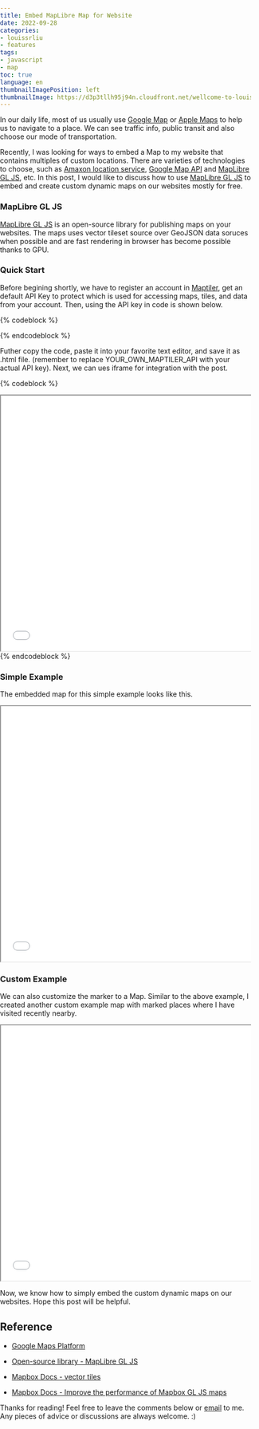 ```yaml
---
title: Embed MapLibre Map for Website
date: 2022-09-28
categories:
- louissrliu
- features
tags:
- javascript
- map
toc: true
language: en
thumbnailImagePosition: left
thumbnailImage: https://d3p3tllh95j94n.cloudfront.net/wellcome-to-louissrliu/forest.jpeg
---
```


In our daily life, most of us usually use [Google Map][gmap] or [Apple Maps][amap] to help us to navigate to a place. We can see traffic info, public transit and also choose our mode of transportation. 

<!-- more -->

Recently, I was looking for ways to embed a Map to my website that contains multiples of custom locations. There are varieties of technologies to choose, such as [Amaxon location service][amazonlocation], [Google Map API][googlemap] and [MapLibre GL JS][maplibrejs], etc. In this post, I would like to discuss how to use [MapLibre GL JS][maplibrejs] to embed and create custom dynamic maps on our websites mostly for free.

### MapLibre GL JS ###

[MapLibre GL JS][maplibrejs] is an open-source library for publishing maps on your websites. The maps uses vector tileset source over GeoJSON data soruces when possible and are fast rendering in browser has become possible thanks to GPU. 

### Quick Start ###

Before begining shortly, we have to register an account in [Maptiler][maptiler], get an default API Key to protect which is used for accessing maps, tiles, and data from your account. Then, using the API key in code is shown below.

{% codeblock %}
<!DOCTYPE html>
<html>
<head>
<meta charset="utf-8" />
<title>Add a default marker</title>
<meta name="viewport" content="initial-scale=1,maximum-scale=1,user-scalable=no" />
<script src="https://unpkg.com/maplibre-gl@2.4.0/dist/maplibre-gl.js"></script>
<link href="https://unpkg.com/maplibre-gl@2.4.0/dist/maplibre-gl.css" rel="stylesheet" />
<style>
	body { margin: 0; padding: 0; }
	#map { position: absolute; top: 0; bottom: 0; width: 100%; }
</style>
</head>
<body>
<div id="map"></div>
 
<script>
var map = new maplibregl.Map({
    container: 'map',
    style:
    'https://api.maptiler.com/maps/streets/style.json?key=YOUR_OWN_MAPTILER_API',
    center: [12.550343, 55.665957],
    zoom: 8
});
 
var marker = new maplibregl.Marker()
    .setLngLat([12.550343, 55.665957])
    .addTo(map);
</script>
 
</body>
</html>
{% endcodeblock %}

Futher copy the code, paste it into your favorite text editor, and save it as .html file. (remember to replace YOUR_OWN_MAPTILER_API with your actual API key). Next, we can ues iframe for integration with the post.

{% codeblock %}
<div style="overflow-x:auto;">
    <iframe src="/javascript/maplibre/add-default-marker.html" style="width:100%; height:512px", title="add-default-marker"></iframe>
</div>
{% endcodeblock %}

### Simple Example ###

The embedded map for this simple example looks like this.

<div style="overflow-x:auto;">
    <iframe src="/javascript/maplibre/add-default-marker.html" style="width:100%; height:512px", title="add-default-marker"></iframe>
</div>

### Custom Example ###

We can also customize the marker to a Map. Similar to the above example, I created another custom example map with marked places where I have visited recently nearby.

<div style="overflow-x:auto;">
    <iframe src="/javascript/maplibre/add-custom-marker.html" style="width:100%; height:512px", title="add-custom-marker"></iframe>
</div>

Now, we know how to simply embed the custom dynamic maps on our websites. Hope this post will be helpful.

## Reference ##

+ [Google Maps Platform](https://developers.google.com/maps)

+ [Open-source library - MapLibre GL JS](https://github.com/maplibre/maplibre-gl-js)

+ [Mapbox Docs - vector tiles](https://docs.mapbox.com/help/glossary/vector-tiles/)

+ [Mapbox Docs - Improve the performance of Mapbox GL JS maps](https://docs.mapbox.com/help/troubleshooting/mapbox-gl-js-performance/)

[gmap]:https://www.google.com/maps/ "https://www.google.com/maps/"

[amap]:https://www.apple.com/maps/ "https://www.apple.com/maps/"

[maplibrejs]:https://github.com/maplibre/maplibre-gl-js "https://github.com/maplibre/maplibre-gl-js"

[googlemap]:https://developers.google.com/maps "https://developers.google.com/maps"

[amazonlocation]:https://aws.amazon.com/location/?nc1=h_ls "https://aws.amazon.com/location/?nc1=h_ls"

[maptiler]:https://www.maptiler.com/ "https://www.maptiler.com/"

<p>Thanks for reading! Feel free to leave the comments below or <a href="mailto:shirong0419@icloud.com">email</a> to me. Any pieces of advice or discussions are always welcome. :)</p>
